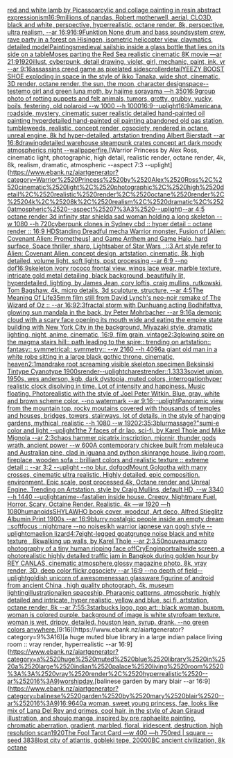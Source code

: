 [red and white lamb by Picasso](https://www.ebank.nz/aiartgenerator?category=red%2520and%2520white%2520lamb%2520by%2520Picasso)[arcylic and collage painting in resin abstract expressionism](https://www.ebank.nz/aiartgenerator?category=arcylic%2520and%2520collage%2520painting%2520in%2520resin%2520abstract%2520expressionism)[16:9](https://www.ebank.nz/aiartgenerator?category=16%3A9)[millions of pandas, Robert motherwell, aerial, CLO3D, black and white, perspective, hyperrealistic, octane render, 8k, perspective, ultra realism, --ar 16:9](https://www.ebank.nz/aiartgenerator?category=millions%2520of%2520pandas%2C%2520Robert%2520motherwell%2C%2520aerial%2C%2520CLO3D%2C%2520black%2520and%2520white%2C%2520perspective%2C%2520hyperrealistic%2C%2520octane%2520render%2C%25208k%2C%2520perspective%2C%2520ultra%2520realism%2C%2520--ar%252016%3A9)[16:9](https://www.ebank.nz/aiartgenerator?category=16%3A9)[Funktion None drum and bass soundsystem crew, rave party in a forest on Hisingen, isometric helicopter view, claymatics, detailed model](https://www.ebank.nz/aiartgenerator?category=Funktion%2520None%2520drum%2520and%2520bass%2520soundsystem%2520crew%2C%2520rave%2520party%2520in%2520a%2520forest%2520on%2520Hisingen%2C%2520isometric%2520helicopter%2520view%2C%2520claymatics%2C%2520detailed%2520model)[Paintings](https://www.ebank.nz/aiartgenerator?category=Paintings)[medieval sailship inside a glass bottle that lies on its side on a table](https://www.ebank.nz/aiartgenerator?category=medieval%2520sailship%2520inside%2520a%2520glass%2520bottle%2520that%2520lies%2520on%2520its%2520side%2520on%2520a%2520table)[Moses parting the Red Sea realistic cinematic 8K movie —ar 21:9](https://www.ebank.nz/aiartgenerator?category=Moses%2520parting%2520the%2520Red%2520Sea%2520realistic%2520cinematic%25208K%2520movie%2520%E2%80%94ar%252021%3A9)[1920](https://www.ebank.nz/aiartgenerator?category=1920)[illust, cyberpunk, detail drawing, violet, girl, mechanic, paint, ink, vr --ar 9:16](https://www.ebank.nz/aiartgenerator?category=illust%2C%2520cyberpunk%2C%2520detail%2520drawing%2C%2520violet%2C%2520girl%2C%2520mechanic%2C%2520paint%2C%2520ink%2C%2520vr%2520--ar%25209%3A16)[assassins creed game as pixelated sidescroller](https://www.ebank.nz/aiartgenerator?category=assassins%2520creed%2520game%2520as%2520pixelated%2520sidescroller)[detail](https://www.ebank.nz/aiartgenerator?category=detail)[YEEZY BOOST SHOE exploding in space in the style of ikko Tanaka, wide shot, cinematic, 3D render, octane render, the sun, the moon, character design](https://www.ebank.nz/aiartgenerator?category=YEEZY%2520BOOST%2520SHOE%2520exploding%2520in%2520space%2520in%2520the%2520style%2520of%2520ikko%2520Tanaka%2C%2520wide%2520shot%2C%2520cinematic%2C%25203D%2520render%2C%2520octane%2520render%2C%2520the%2520sun%2C%2520the%2520moon%2C%2520character%2520design)[space](https://www.ebank.nz/aiartgenerator?category=space)[--test](https://www.ebank.nz/aiartgenerator?category=--test)[emo girl and green luna moth, by hajime sorayama —h 350](https://www.ebank.nz/aiartgenerator?category=emo%2520girl%2520and%2520green%2520luna%2520moth%2C%2520by%2520hajime%2520sorayama%2520%E2%80%94h%2520350)[16:9](https://www.ebank.nz/aiartgenerator?category=16%3A9)[group photo of rotting puppets and felt animals, tumors, grotty, grubby, yucky, boils, festering, old polaroid --w 1000 --h 1000](https://www.ebank.nz/aiartgenerator?category=group%2520photo%2520of%2520rotting%2520puppets%2520and%2520felt%2520animals%2C%2520tumors%2C%2520grotty%2C%2520grubby%2C%2520yucky%2C%2520boils%2C%2520festering%2C%2520old%2520polaroid%2520--w%25201000%2520--h%25201000)[16:9](https://www.ebank.nz/aiartgenerator?category=16%3A9)[--uplight](https://www.ebank.nz/aiartgenerator?category=--uplight)[16:9](https://www.ebank.nz/aiartgenerator?category=16%3A9)[Americana, roadside, mystery, cinematic super realistic detailed hand-painted oil painting  hyperdetailed hand-painted oil painting  abandoned old gas station, tumbleweeds,  realistic,  concept render, cgsociety, rendered in octane, unreal engine, 8k hd hyper-detailed, artstation trending Albert Bierstadt --ar 16:8](https://www.ebank.nz/aiartgenerator?category=Americana%2C%2520roadside%2C%2520mystery%2C%2520cinematic%2520super%2520realistic%2520detailed%2520hand-painted%2520oil%2520painting%2520%2520hyperdetailed%2520hand-painted%2520oil%2520painting%2520%2520abandoned%2520old%2520gas%2520station%2C%2520tumbleweeds%2C%2520%2520realistic%2C%2520%2520concept%2520render%2C%2520cgsociety%2C%2520rendered%2520in%2520octane%2C%2520unreal%2520engine%2C%25208k%2520hd%2520hyper-detailed%2C%2520artstation%2520trending%2520Albert%2520Bierstadt%2520--ar%252016%3A8)[drawing](https://www.ebank.nz/aiartgenerator?category=drawing)[detailed warehouse steampunk crates concept art dark moody atmospherics night --wallpaper](https://www.ebank.nz/aiartgenerator?category=detailed%2520warehouse%2520steampunk%2520crates%2520concept%2520art%2520dark%2520moody%2520atmospherics%2520night%2520--wallpaper)[fire.](https://www.ebank.nz/aiartgenerator?category=fire.)[Warrior Princess by Alex Ross, cinematic light, photographic, high detail, realistic render, octane render, 4k, 8k, realism, dramatic, atmospheric --aspect 7:3 --uplight](https://www.ebank.nz/aiartgenerator?category=Warrior%2520Princess%2520by%2520Alex%2520Ross%2C%2520cinematic%2520light%2C%2520photographic%2C%2520high%2520detail%2C%2520realistic%2520render%2C%2520octane%2520render%2C%25204k%2C%25208k%2C%2520realism%2C%2520dramatic%2C%2520atmospheric%2520--aspect%25207%3A3%2520--uplight)[--ar 4:5 octane render 3d infinity star shield](https://www.ebank.nz/aiartgenerator?category=--ar%25204%3A5%2520octane%2520render%25203d%2520infinity%2520star%2520shield)[a sad woman holding a long skeleton --w 1080 --h 720](https://www.ebank.nz/aiartgenerator?category=a%2520sad%2520woman%2520holding%2520a%2520long%2520skeleton%2520--w%25201080%2520--h%2520720)[cyberpunk clones in Sydney cbd :: hyper detail :: octane render :: 16:9 HD](https://www.ebank.nz/aiartgenerator?category=cyberpunk%2520clones%2520in%2520Sydney%2520cbd%2520%3A%3A%2520hyper%2520detail%2520%3A%3A%2520octane%2520render%2520%3A%3A%252016%3A9%2520HD)[Standing Dreadful mecha Warrior monster, Fusion of [Alien: Covenant Alien: Prometheus] and Game Anthem and Game Halo, hard surface, Space thriller, sharp, Lightsaber of Star Wars , ::3  Art style refer to Alien: Covenant Alien.  concept design,  artstation, cinematic,  8k, high detailed,  volume light,  soft lights,  post processing    --ar 6:9   --no dof](https://www.ebank.nz/aiartgenerator?category=Standing%2520Dreadful%2520mecha%2520Warrior%2520monster%2C%2520Fusion%2520of%2520%5BAlien%3A%2520Covenant%2520Alien%3A%2520Prometheus%5D%2520and%2520Game%2520Anthem%2520and%2520Game%2520Halo%2C%2520hard%2520surface%2C%2520Space%2520thriller%2C%2520sharp%2C%2520Lightsaber%2520of%2520Star%2520Wars%2520%2C%2520%3A%3A3%2520%2520Art%2520style%2520refer%2520to%2520Alien%3A%2520Covenant%2520Alien.%2520%2520concept%2520design%2C%2520%2520artstation%2C%2520cinematic%2C%2520%25208k%2C%2520high%2520detailed%2C%2520%2520volume%2520light%2C%2520%2520soft%2520lights%2C%2520%2520post%2520processing%2520%2520%2520%2520--ar%25206%3A9%2520%2520%2520--no%2520dof)[16:9](https://www.ebank.nz/aiartgenerator?category=16%3A9)[skeleton ivory rococo frontal view, wings lace wear, marble texture, intricate gold metal detailing, black background, beautifully lit, hyperdetailed, lighting, by James Jean, cory loftis, craig mullins, rutkowski, Tom Bagshaw, 4k, micro details, 3d sculpture, structure, --ar 4:5](https://www.ebank.nz/aiartgenerator?category=skeleton%2520ivory%2520rococo%2520frontal%2520view%2C%2520wings%2520lace%2520wear%2C%2520marble%2520texture%2C%2520intricate%2520gold%2520metal%2520detailing%2C%2520black%2520background%2C%2520beautifully%2520lit%2C%2520hyperdetailed%2C%2520lighting%2C%2520by%2520James%2520Jean%2C%2520cory%2520loftis%2C%2520craig%2520mullins%2C%2520rutkowski%2C%2520Tom%2520Bagshaw%2C%25204k%2C%2520micro%2520details%2C%25203d%2520sculpture%2C%2520structure%2C%2520--ar%25204%3A5)[The Meaning Of Life](https://www.ebank.nz/aiartgenerator?category=The%2520Meaning%2520Of%2520Life)[35mm film still from David Lynch's neo-noir remake of The Wizard of Oz :: --ar 16:9](https://www.ebank.nz/aiartgenerator?category=35mm%2520film%2520still%2520from%2520David%2520Lynch%27s%2520neo-noir%2520remake%2520of%2520The%2520Wizard%2520of%2520Oz%2520%3A%3A%2520--ar%252016%3A9)[2:3](https://www.ebank.nz/aiartgenerator?category=2%3A3)[fractal storm with Dunhuang acting Bodhifattva, glowing sun mandala in the back, by Peter Mohrbacher  --ar 9:16](https://www.ebank.nz/aiartgenerator?category=fractal%2520storm%2520with%2520Dunhuang%2520acting%2520Bodhifattva%2C%2520glowing%2520sun%2520mandala%2520in%2520the%2520back%2C%2520by%2520Peter%2520Mohrbacher%2520%2520--ar%25209%3A16)[a demonic cloud with a scary face opening its mouth wide and eating the empire state building with New York City in the background, Miyazaki style, dramatic lighting, night, anime, cinematic, 16:9, film grain, vintage](https://www.ebank.nz/aiartgenerator?category=a%2520demonic%2520cloud%2520with%2520a%2520scary%2520face%2520opening%2520its%2520mouth%2520wide%2520and%2520eating%2520the%2520empire%2520state%2520building%2520with%2520New%2520York%2520City%2520in%2520the%2520background%2C%2520Miyazaki%2520style%2C%2520dramatic%2520lighting%2C%2520night%2C%2520anime%2C%2520cinematic%2C%252016%3A9%2C%2520film%2520grain%2C%2520vintage)[2:3](https://www.ebank.nz/aiartgenerator?category=2%3A3)[glowing spire on the magma stairs hill:: path leading to the spire:: trending on artstation:: fantasy:: symmetrical:: symmetry::  --w 2160 --h 4096](https://www.ebank.nz/aiartgenerator?category=glowing%2520spire%2520on%2520the%2520magma%2520stairs%2520hill%3A%3A%2520path%2520leading%2520to%2520the%2520spire%3A%3A%2520trending%2520on%2520artstation%3A%3A%2520fantasy%3A%3A%2520symmetrical%3A%3A%2520symmetry%3A%3A%2520%2520--w%25202160%2520--h%25204096)[a giant old man in a white robe sitting in a large black gothic throne, cinematic, heaven](https://www.ebank.nz/aiartgenerator?category=a%2520giant%2520old%2520man%2520in%2520a%2520white%2520robe%2520sitting%2520in%2520a%2520large%2520black%2520gothic%2520throne%2C%2520cinematic%2C%2520heaven)[2:1](https://www.ebank.nz/aiartgenerator?category=2%3A1)[mandrake root screaming visible skeleton specimen Beksinski Tintype Cyanotype 1900s](https://www.ebank.nz/aiartgenerator?category=mandrake%2520root%2520screaming%2520visible%2520skeleton%2520specimen%2520Beksinski%2520Tintype%2520Cyanotype%25201900s)[render](https://www.ebank.nz/aiartgenerator?category=render)[--uplight](https://www.ebank.nz/aiartgenerator?category=--uplight)[charest](https://www.ebank.nz/aiartgenerator?category=charest)[render::1.3333](https://www.ebank.nz/aiartgenerator?category=render%3A%3A1.3333)[soviet union, 1950s, wes anderson, kgb, dark dystopia, muted colors, interrogation](https://www.ebank.nz/aiartgenerator?category=soviet%2520union%2C%25201950s%2C%2520wes%2520anderson%2C%2520kgb%2C%2520dark%2520dystopia%2C%2520muted%2520colors%2C%2520interrogation)[hyper realistic clock disolving in time. Lot of intensity and happiness. Music floating. Photorealistic with the style of Joel Peter Witkin. Blue, gray, white and brown scheme color. --no watermark --ar 9:16](https://www.ebank.nz/aiartgenerator?category=hyper%2520realistic%2520clock%2520disolving%2520in%2520time.%2520Lot%2520of%2520intensity%2520and%2520happiness.%2520Music%2520floating.%2520Photorealistic%2520with%2520the%2520style%2520of%2520Joel%2520Peter%2520Witkin.%2520Blue%2C%2520gray%2C%2520white%2520and%2520brown%2520scheme%2520color.%2520--no%2520watermark%2520--ar%25209%3A16)[--uplight](https://www.ebank.nz/aiartgenerator?category=--uplight)[Panoramic view from the mountain top, rocky moutains covered with thousands of temples and houses, bridges, towers, stairways, lot of details, in the style of hanging gardens, mythical, realistic --h 1080 --w 1920](https://www.ebank.nz/aiartgenerator?category=Panoramic%2520view%2520from%2520the%2520mountain%2520top%2C%2520rocky%2520moutains%2520covered%2520with%2520thousands%2520of%2520temples%2520and%2520houses%2C%2520bridges%2C%2520towers%2C%2520stairways%2C%2520lot%2520of%2520details%2C%2520in%2520the%2520style%2520of%2520hanging%2520gardens%2C%2520mythical%2C%2520realistic%2520--h%25201080%2520--w%25201920)[2:3](https://www.ebank.nz/aiartgenerator?category=2%3A3)[5:3](https://www.ebank.nz/aiartgenerator?category=5%3A3)[blur](https://www.ebank.nz/aiartgenerator?category=blur)[massage?"](https://www.ebank.nz/aiartgenerator?category=massage%3F%22)[sumi-e color and light --uplight](https://www.ebank.nz/aiartgenerator?category=sumi-e%2520color%2520and%2520light%2520--uplight)[1](https://www.ebank.nz/aiartgenerator?category=1)[the 7 faces of dr lao, sci-fi, by Karel Thole and Mike Mignola --ar 2:3](https://www.ebank.nz/aiartgenerator?category=the%25207%2520faces%2520of%2520dr%2520lao%2C%2520sci-fi%2C%2520by%2520Karel%2520Thole%2520and%2520Mike%2520Mignola%2520--ar%25202%3A3)[chaos hammer picatrix inscription, mjornir, thunder gods wrath, ancient power --w 600](https://www.ebank.nz/aiartgenerator?category=chaos%2520hammer%2520picatrix%2520inscription%2C%2520mjornir%2C%2520thunder%2520gods%2520wrath%2C%2520ancient%2520power%2520--w%2520600)[A contemporary chickee built from melaleuca and Australian pine, clad in iguana and python skin](https://www.ebank.nz/aiartgenerator?category=A%2520contemporary%2520chickee%2520built%2520from%2520melaleuca%2520and%2520Australian%2520pine%2C%2520clad%2520in%2520iguana%2520and%2520python%2520skin)[range house, living room, fireplace, wooden sofa :: brilliant colors and realistic texture :: extreme detail :: --ar 3:2 --uplight --no blur, dof](https://www.ebank.nz/aiartgenerator?category=range%2520house%2C%2520living%2520room%2C%2520fireplace%2C%2520wooden%2520sofa%2520%3A%3A%2520brilliant%2520colors%2520and%2520realistic%2520texture%2520%3A%3A%2520extreme%2520detail%2520%3A%3A%2520--ar%25203%3A2%2520--uplight%2520--no%2520blur%2C%2520dof)[god](https://www.ebank.nz/aiartgenerator?category=god)[Mount Golgotha with many crosses, cinematic ultra realistic. Highly detailed, epic composition. environment. Epic scale, post processed 4k, Octane render and Unreal Engine. Trending on Artstation, style by Craig Mullins, default HD, --w 3340 --h 1440 --uplight](https://www.ebank.nz/aiartgenerator?category=Mount%2520Golgotha%2520with%2520many%2520crosses%2C%2520cinematic%2520ultra%2520realistic.%2520Highly%2520detailed%2C%2520epic%2520composition.%2520environment.%2520Epic%2520scale%2C%2520post%2520processed%25204k%2C%2520Octane%2520render%2520and%2520Unreal%2520Engine.%2520Trending%2520on%2520Artstation%2C%2520style%2520by%2520Craig%2520Mullins%2C%2520default%2520HD%2C%2520--w%25203340%2520--h%25201440%2520--uplight)[anime](https://www.ebank.nz/aiartgenerator?category=anime)[--fast](https://www.ebank.nz/aiartgenerator?category=--fast)[alien inside house. Creepy. Nightmare Fuel. Horror. Scary. Octaine Render. Realistic.    4k —w 1920 —h 1080](https://www.ebank.nz/aiartgenerator?category=alien%2520inside%2520house.%2520Creepy.%2520Nightmare%2520Fuel.%2520Horror.%2520Scary.%2520Octaine%2520Render.%2520Realistic.%2520%2520%2520%25204k%2520%E2%80%94w%25201920%2520%E2%80%94h%25201080)[humanoids](https://www.ebank.nz/aiartgenerator?category=humanoids)[SHYLAWHO book cover, woodcut, Art deco, Alfred Stieglitz Albumin Print 1900s --ar 16:9](https://www.ebank.nz/aiartgenerator?category=SHYLAWHO%2520book%2520cover%2C%2520woodcut%2C%2520Art%2520deco%2C%2520Alfred%2520Stieglitz%2520Albumin%2520Print%25201900s%2520--ar%252016%3A9)[blurry nostalgic people inside an empty dream ::softfocus ::nightmare --no noise](https://www.ebank.nz/aiartgenerator?category=blurry%2520nostalgic%2520people%2520inside%2520an%2520empty%2520dream%2520%3A%3Asoftfocus%2520%3A%3Anightmare%2520--no%2520noise)[sikh warrior japnese van gogh style --uplight](https://www.ebank.nz/aiartgenerator?category=sikh%2520warrior%2520japnese%2520van%2520gogh%2520style%2520--uplight)[cmaelion lizard](https://www.ebank.nz/aiartgenerator?category=cmaelion%2520lizard)[4:7](https://www.ebank.nz/aiartgenerator?category=4%3A7)[eight-legged goat](https://www.ebank.nz/aiartgenerator?category=eight-legged%2520goat)[grunge noise black and white texture , 8k](https://www.ebank.nz/aiartgenerator?category=grunge%2520noise%2520black%2520and%2520white%2520texture%2520%2C%25208k)[walking up walls, by Karel Thole --ar 2:3](https://www.ebank.nz/aiartgenerator?category=walking%2520up%2520walls%2C%2520by%2520Karel%2520Thole%2520--ar%25202%3A3)[.50](https://www.ebank.nz/aiartgenerator?category=.50)[nouveau](https://www.ebank.nz/aiartgenerator?category=nouveau)[macro photography of a tiny human ripping face off](https://www.ebank.nz/aiartgenerator?category=macro%2520photography%2520of%2520a%2520tiny%2520human%2520ripping%2520face%2520off)[CryEngin](https://www.ebank.nz/aiartgenerator?category=CryEngin)[portrait](https://www.ebank.nz/aiartgenerator?category=portrait)[wide screen, a photorealistic highly detailed traffic jam in Bangkok during golden hour by REY CANLAS, cinematic atmosphere,glossy magazine photo, 8k, vray render, 3D, deep color,flickr,cgsociety --ar 16:9 --no depth of field](https://www.ebank.nz/aiartgenerator?category=wide%2520screen%2C%2520a%2520photorealistic%2520highly%2520detailed%2520traffic%2520jam%2520in%2520Bangkok%2520during%2520golden%2520hour%2520by%2520REY%2520CANLAS%2C%2520cinematic%2520atmosphere%2Cglossy%2520magazine%2520photo%2C%25208k%2C%2520vray%2520render%2C%25203D%2C%2520deep%2520color%2Cflickr%2Ccgsociety%2520--ar%252016%3A9%2520--no%2520depth%2520of%2520field)[--uplight](https://www.ebank.nz/aiartgenerator?category=--uplight)[goldish unicorn of awesomeness](https://www.ebank.nz/aiartgenerator?category=goldish%2520unicorn%2520of%2520awesomeness)[an glassware figurine of android from ancient China , high quality photograph, 4k, museum lighting](https://www.ebank.nz/aiartgenerator?category=an%2520glassware%2520figurine%2520of%2520android%2520from%2520ancient%2520China%2520%2C%2520high%2520quality%2520photograph%2C%25204k%2C%2520museum%2520lighting)[illustration](https://www.ebank.nz/aiartgenerator?category=illustration)[alien spaceship, Pharaonic patterns, atmospheric, highly detailed and intricate, hyper realistic, yellow and blue, sci fi, artstation, octane render, 8k --ar 7:5](https://www.ebank.nz/aiartgenerator?category=alien%2520spaceship%2C%2520Pharaonic%2520patterns%2C%2520atmospheric%2C%2520highly%2520detailed%2520and%2520intricate%2C%2520hyper%2520realistic%2C%2520yellow%2520and%2520blue%2C%2520sci%2520fi%2C%2520artstation%2C%2520octane%2520render%2C%25208k%2520--ar%25207%3A5)[5:3](https://www.ebank.nz/aiartgenerator?category=5%3A3)[starbucks logo, pop art:: black woman, buxom. woman is colored purple. background of image is white styrofoam texture.  woman is wet, drippy, detailed. houston lean, syrup. drank. --no green colors anywhere.](https://www.ebank.nz/aiartgenerator?category=starbucks%2520logo%2C%2520pop%2520art%3A%3A%2520black%2520woman%2C%2520buxom.%2520woman%2520is%2520colored%2520purple.%2520background%2520of%2520image%2520is%2520white%2520styrofoam%2520texture.%2520%2520woman%2520is%2520wet%2C%2520drippy%2C%2520detailed.%2520houston%2520lean%2C%2520syrup.%2520drank.%2520--no%2520green%2520colors%2520anywhere.)[9:16](https://www.ebank.nz/aiartgenerator?category=9%3A16)[a huge muted blue library in a large indian palace living room :: vray render, hyperrealistic --ar 16:9](https://www.ebank.nz/aiartgenerator?category=a%2520huge%2520muted%2520blue%2520library%2520in%2520a%2520large%2520indian%2520palace%2520living%2520room%2520%3A%3A%2520vray%2520render%2C%2520hyperrealistic%2520--ar%252016%3A9)[worship](https://www.ebank.nz/aiartgenerator?category=worship)[day.](https://www.ebank.nz/aiartgenerator?category=day.)[balinese garden by mary blair --ar 16:9](https://www.ebank.nz/aiartgenerator?category=balinese%2520garden%2520by%2520mary%2520blair%2520--ar%252016%3A9)[16:9](https://www.ebank.nz/aiartgenerator?category=16%3A9)[640](https://www.ebank.nz/aiartgenerator?category=640)[a woman, sweet young princess, fae, looks like mix of Lana Del Rey and grimes, cool hair, in the style of Jean Giraud illustration, and shoujo manga, inspired by pre raphaelite painting, chromatic aberration, gradient, marbled, floral, iridescent, destruction, high resolution scan](https://www.ebank.nz/aiartgenerator?category=a%2520woman%2C%2520sweet%2520young%2520princess%2C%2520fae%2C%2520looks%2520like%2520mix%2520of%2520Lana%2520Del%2520Rey%2520and%2520grimes%2C%2520cool%2520hair%2C%2520in%2520the%2520style%2520of%2520Jean%2520Giraud%2520illustration%2C%2520and%2520shoujo%2520manga%2C%2520inspired%2520by%2520pre%2520raphaelite%2520painting%2C%2520chromatic%2520aberration%2C%2520gradient%2C%2520marbled%2C%2520floral%2C%2520iridescent%2C%2520destruction%2C%2520high%2520resolution%2520scan)[1920](https://www.ebank.nz/aiartgenerator?category=1920)[The Fool Tarot Card —w 400 —h 750](https://www.ebank.nz/aiartgenerator?category=The%2520Fool%2520Tarot%2520Card%2520%E2%80%94w%2520400%2520%E2%80%94h%2520750)[red | square --seed 3838](https://www.ebank.nz/aiartgenerator?category=red%2520%7C%2520square%2520--seed%25203838)[lost city of atlantis, gobleki tepe, 20000BC ancient civilization, 8k octane](https://www.ebank.nz/aiartgenerator?category=lost%2520city%2520of%2520atlantis%2C%2520gobleki%2520tepe%2C%252020000BC%2520ancient%2520civilization%2C%25208k%2520octane)